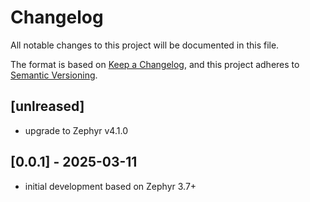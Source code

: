 # Changelog

All notable changes to this project will be documented in this file.

The format is based on [Keep a Changelog](https://keepachangelog.com/en/1.1.0/),
and this project adheres to
[Semantic Versioning](https://semver.org/spec/v2.0.0.html).

## [unlreased]

- upgrade to Zephyr v4.1.0

## [0.0.1] - 2025-03-11

- initial development based on Zephyr 3.7+
